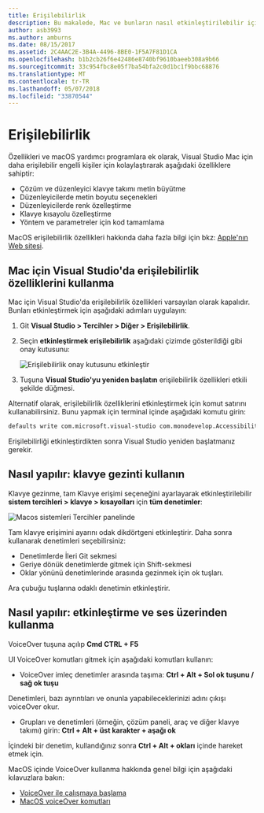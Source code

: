 ```yaml
---
title: Erişilebilirlik
description: Bu makalede, Mac ve bunların nasıl etkinleştirilebilir için Visual Studio'da erişilebilirlik özellikleri sunar.
author: asb3993
ms.author: amburns
ms.date: 08/15/2017
ms.assetid: 2C4AAC2E-3B4A-4496-8BE0-1F5A7F81D1CA
ms.openlocfilehash: b1b2cb26f6e42486e8740bf9610baeeb308a9b66
ms.sourcegitcommit: 33c954fbc8e05f7ba54bfa2c0d1bc1f9bbc68876
ms.translationtype: MT
ms.contentlocale: tr-TR
ms.lasthandoff: 05/07/2018
ms.locfileid: "33870544"
---
```

# <a name="accessibility"></a>Erişilebilirlik

Özellikleri ve macOS yardımcı programlara ek olarak, Visual Studio Mac için daha erişilebilir engelli kişiler için kolaylaştırarak aşağıdaki özelliklere sahiptir:

- Çözüm ve düzenleyici klavye takımı metin büyütme
- Düzenleyicilerde metin boyutu seçenekleri
- Düzenleyicilerde renk özelleştirme
- Klavye kısayolu özelleştirme
- Yöntem ve parametreler için kod tamamlama 

MacOS erişilebilirlik özellikleri hakkında daha fazla bilgi için bkz: [Apple'nın Web sitesi](https://www.apple.com/accessibility/mac/).

## <a name="using-accessibility-features-in-visual-studio-for-mac"></a>Mac için Visual Studio'da erişilebilirlik özelliklerini kullanma

Mac için Visual Studio'da erişilebilirlik özellikleri varsayılan olarak kapalıdır. Bunları etkinleştirmek için aşağıdaki adımları uygulayın:

1. Git **Visual Studio > Tercihler > Diğer > Erişilebilirlik**.

2. Seçin **etkinleştirmek erişilebilirlik** aşağıdaki çizimde gösterildiği gibi onay kutusunu:

    ![Erişilebilirlik onay kutusunu etkinleştir](media/accessibility-image1.png)

3. Tuşuna **Visual Studio'yu yeniden başlatın** erişilebilirlik özellikleri etkili şekilde düğmesi.


Alternatif olarak, erişilebilirlik özelliklerini etkinleştirmek için komut satırını kullanabilirsiniz. Bunu yapmak için terminal içinde aşağıdaki komutu girin: 

```bash
defaults write com.microsoft.visual-studio com.monodevelop.AccessibilityEnabled 1 
```

Erişilebilirliği etkinleştirdikten sonra Visual Studio yeniden başlatmanız gerekir.

## <a name="how-to-use-keyboard-navigation"></a>Nasıl yapılır: klavye gezinti kullanın

Klavye gezinme, tam Klavye erişimi seçeneğini ayarlayarak etkinleştirilebilir **sistem tercihleri > klavye > kısayolları** için **tüm denetimler**:

  ![Macos sistemleri Tercihler panelinde](media/accessibility-image2.png)

Tam klavye erişimini ayarını odak dikdörtgeni etkinleştirir. Daha sonra kullanarak denetimleri seçebilirsiniz:
- Denetimlerde İleri Git sekmesi
- Geriye dönük denetimlerde gitmek için Shift-sekmesi
- Oklar yönünü denetimlerinde arasında gezinmek için ok tuşları. 

Ara çubuğu tuşlarına odaklı denetimin etkinleştirir.

## <a name="how-to-enable-and-use-voice-over"></a>Nasıl yapılır: etkinleştirme ve ses üzerinden kullanma

VoiceOver tuşuna açılıp **Cmd CTRL + F5**

UI VoiceOver komutları gitmek için aşağıdaki komutları kullanın:

- VoiceOver imleç denetimler arasında taşıma: **Ctrl + Alt + Sol ok tuşunu / sağ ok tuşu**

Denetimleri, bazı ayrıntıları ve onunla yapabileceklerinizi adını çıkışı voiceOver okur. 

- Grupları ve denetimleri (örneğin, çözüm paneli, araç ve diğer klavye takımı) girin: **Ctrl + Alt + üst karakter + aşağı ok**

İçindeki bir denetim, kullandığınız sonra **Ctrl + Alt + okları** içinde hareket etmek için. 
 
MacOS içinde VoiceOver kullanma hakkında genel bilgi için aşağıdaki kılavuzlara bakın:

- [VoiceOver ile çalışmaya başlama](https://help.apple.com/voiceover/info/guide/10.12/)
- [MacOS voiceOver komutları](http://lab.dotjay.com/notes/voiceover-commands/)
